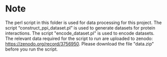 # Note

The perl script in this folder is used for data processing for this project. The script “construct_ppi_dataset.pl” is used to generate datasets for protein interactions. The script "encode_dataset.pl" is used to encode datasets. The relevant data required for the script to run are uploaded to zenodo: https://zenodo.org/record/3756950. Please download the file "data.zip" before you run the script. 
